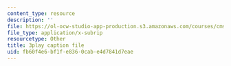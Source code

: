 ```yaml
---
content_type: resource
description: ''
file: https://ol-ocw-studio-app-production.s3.amazonaws.com/courses/cms-608-game-design-spring-2014/fb60f4e6bf1fe8360cabe4d7841d7eae_1506696.srt
file_type: application/x-subrip
resourcetype: Other
title: 3play caption file
uid: fb60f4e6-bf1f-e836-0cab-e4d7841d7eae
---
```

